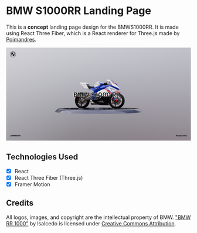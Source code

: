# BMW S1000RR Landing Page
This is a **concept** landing page design for the BMWS1000RR. It is made using React Three Fiber, which is a React renderer for Three.js made by [Poimandres](https://github.com/pmndrs).

![Preview Image](./thumbnail.png)

## Technologies Used
- [x] React
- [x] React Three Fiber (Three.js)
- [x] Framer Motion

## Credits
All logos, images, and copyright are the intellectual property of BMW.
["BMW RR 1000"](https://skfb.ly/6DBVq) by lsalcedo is licensed under [Creative Commons Attribution](http://creativecommons.org/licenses/by/4.0/).
